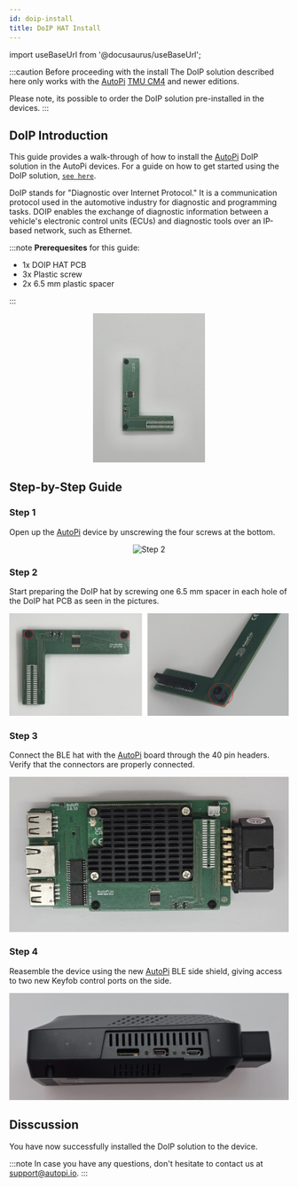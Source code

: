 ```yaml
---
id: doip-install
title: DoIP HAT Install
---
```

import useBaseUrl from '@docusaurus/useBaseUrl';

:::caution Before proceeding with the install
The DoIP solution described here only works with the [AutoPi](https://www.autopi.io) [TMU CM4](https://www.autopi.io/hardware/autopi-tmu-cm4) and newer editions. 

Please note, its possible to order the DoIP solution pre-installed in the devices.
:::

## DoIP Introduction
This guide provides a walk-through of how to install the [AutoPi](https://www.autopi.io) DoIP solution in the AutoPi devices. For a guide on how to get started using the DoIP solution, [`see here`](/developer_guides/setting-up-doip/).

DoIP stands for "Diagnostic over Internet Protocol." It is a communication protocol used in the automotive industry for diagnostic and programming tasks. DOIP enables the exchange of diagnostic information between a vehicle's electronic control units (ECUs) and diagnostic tools over an IP-based network, such as Ethernet.

:::note
**Prerequesites** for this guide:
- 1x DOIP HAT PCB
- 3x Plastic screw
- 2x 6.5 mm plastic spacer

:::

<p align="center">
<img src="/img/hardware/accessories/doip/doip2.jpg" alt="Keyfob flow" width="40%" />
</p>


## Step-by-Step Guide

### Step 1
Open up the [AutoPi](https://www.autopi.io) device by unscrewing the four screws at the bottom. 
<p align="center">
<img alt="Step 2" width="460px" src={useBaseUrl('/img/hardware/autopi_tmu_cm4/installing_external_antennas/ext_ant2.jpg')}/>
</p>

### Step 2
Start preparing the DoIP hat by screwing one 6.5 mm spacer in each hole of the DoIP hat PCB as seen in the pictures.

![Keyfob flow](/img/hardware/accessories/doip/doip3.jpg)

### Step 3
Connect the BLE hat with the [AutoPi](https://www.autopi.io) board through the 40 pin headers. Verify that the connectors are properly connected.

![Keyfob flow](/img/hardware/accessories/doip/doip8.jpg)

### Step 4
Reasemble the device using the new [AutoPi](https://www.autopi.io) BLE side shield, giving access to two new Keyfob control ports on the side.

![Keyfob flow](/img/hardware/accessories/doip/side.jpg)

## Disscussion
<p>
	You have now successfully installed the DoIP solution to the device.
</p>

:::note
In case you have any questions, don't hesitate to contact us at [support@autopi.io](mailto:support@autopi.io).
:::
